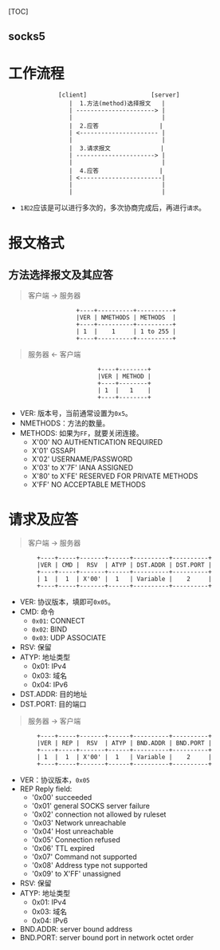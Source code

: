 
[TOC]

socks5
---

# 工作流程
```
              [client]                  [server]
                 |  1.方法(method)选择报文   |
                 | ----------------------> |
                 |                         |
                 |  2.应答                 |
                 | <---------------------- |
                 |                         |
                 |  3.请求报文              |
                 | ----------------------> |
                 |                         |
                 |  4.应答                 |
                 | <-----------------------|
                 |                         |
                 |                         |
```
* `1和2`应该是可以进行多次的，多次协商完成后，再进行`请求`。

# 报文格式
## 方法选择报文及其应答
> 客户端 -> 服务器

```
                   +----+----------+----------+
                   |VER | NMETHODS | METHODS  |
                   +----+----------+----------+
                   | 1  |    1     | 1 to 255 |
                   +----+----------+----------+
```

> 服务器 <- 客户端

```
                         +----+--------+
                         |VER | METHOD |
                         +----+--------+
                         | 1  |   1    |
                         +----+--------+
```

* VER: 版本号，当前通常设置为`0x5`。
* NMETHODS：方法的数量。
* METHODS: 如果为`FF`，就要关闭连接。
    * X'00' NO AUTHENTICATION REQUIRED
    * X'01' GSSAPI
    * X'02' USERNAME/PASSWORD
    * X'03' to X'7F' IANA ASSIGNED
    * X'80' to X'FE' RESERVED FOR PRIVATE METHODS
    * X'FF' NO ACCEPTABLE METHODS
    

# 请求及应答
> 客户端 -> 服务器

```
        +----+-----+-------+------+----------+----------+
        |VER | CMD |  RSV  | ATYP | DST.ADDR | DST.PORT |
        +----+-----+-------+------+----------+----------+
        | 1  |  1  | X'00' |  1   | Variable |    2     |
        +----+-----+-------+------+----------+----------+
```
* VER: 协议版本，填即可`0x05`。
* CMD: 命令
    * `0x01`: CONNECT 
    * `0x02`: BIND 
    * `0x03`: UDP ASSOCIATE 
* RSV: 保留
* ATYP: 地址类型
    * 0x01: IPv4
    * 0x03: 域名
    * 0x04: IPv6
* DST.ADDR: 目的地址
* DST.PORT: 目的端口

> 服务器 -> 客户端

```
        +----+-----+-------+------+----------+----------+
        |VER | REP |  RSV  | ATYP | BND.ADDR | BND.PORT |
        +----+-----+-------+------+----------+----------+
        | 1  |  1  | X'00' |  1   | Variable |    2     |
        +----+-----+-------+------+----------+----------+
```
* VER：协议版本，`0x05`
* REP    Reply field:
    * '0x00' succeeded
    * '0x01' general SOCKS server failure
    * '0x02' connection not allowed by ruleset
    * '0x03' Network unreachable
    * '0x04' Host unreachable
    * '0x05' Connection refused
    * '0x06' TTL expired
    * '0x07' Command not supported
    * '0x08' Address type not supported
    * '0x09' to X'FF' unassigned
* RSV: 保留
* ATYP: 地址类型
    * 0x01: IPv4
    * 0x03: 域名
    * 0x04: IPv6
* BND.ADDR: server bound address
* BND.PORT: server bound port in network octet order



